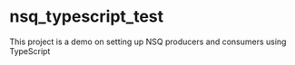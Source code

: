 # nsq_typescript_test
This project is a demo on setting up NSQ producers and consumers using TypeScript

